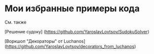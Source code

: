 # Мои избранные примеры кода

См. также

[Решение судоку] (https://github.com/YaroslavLovtsov/SudokuSolver)

[Воркшоп "Декораторы" от Luchanos] (https://github.com/YaroslavLovtsov/decorators_from_luchanos)
